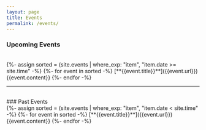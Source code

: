 ```yaml
---
layout: page
title: Events
permalink: /events/
---
```

### Upcoming Events
<br/>
{%- assign sorted = (site.events | where_exp: "item", "item.date >= site.time" -%}
{%- for event in sorted -%}
   [**{{event.title}}**]({{event.url}})
  {{event.content}}
{%- endfor -%}

<br/>
<hr/>
<br/>
### Past Events
<br/>
{%- assign sorted = (site.events | where_exp: "item", "item.date < site.time" -%}
{%- for event in sorted -%}
  [**{{event.title}}**]({{event.url}})
  {{event.content}}
{%- endfor -%}
